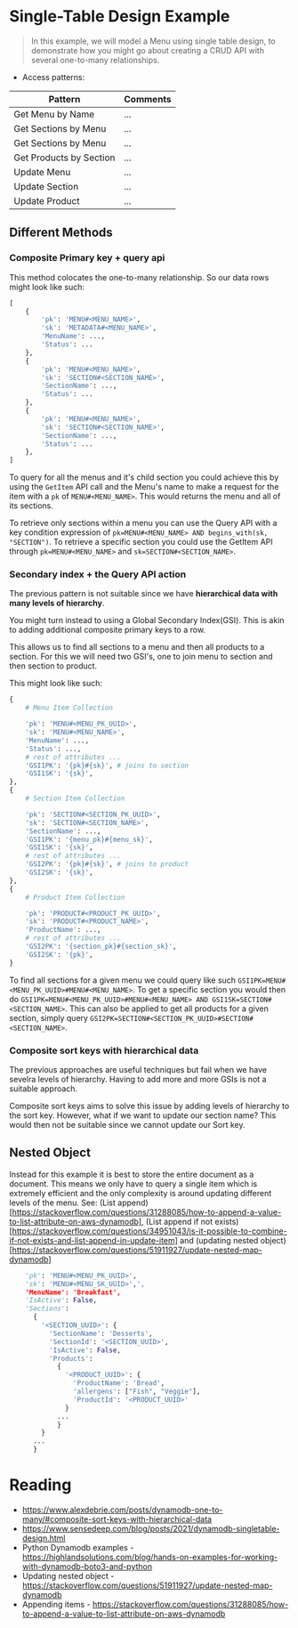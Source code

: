 # Single-Table Design Example

> In this example, we will model a Menu using single table design, to demonstrate how you might go about creating a CRUD API with several one-to-many relationships.

* Access patterns:

| Pattern      | Comments |
| ----------- | ----------- |
| Get Menu by Name      | ...       |
| Get Sections by Menu   | ...        |
| Get Sections by Menu   | ...        |
| Get Products by Section   | ...        |
| Update Menu   | ...        |
| Update Section   | ...        |
| Update Product   | ...        |

## Different Methods

### Composite Primary key + query api

This method colocates the one-to-many relationship. So our data rows might look like such:
```python
[
    {
        'pk': 'MENU#<MENU_NAME>',
        'sk': 'METADATA#<MENU_NAME>',
        'MenuName': ...,
        'Status': ...
    },
    {
        'pk': 'MENU#<MENU_NAME>',
        'sk': 'SECTION#<SECTION_NAME>',
        'SectionName': ...,
        'Status': ...
    },
    {
        'pk': 'MENU#<MENU_NAME>',
        'sk': 'SECTION#<SECTION_NAME>',
        'SectionName': ...,
        'Status': ...
    },
]
```

To query for all the menus and it's child section you could achieve this by using the `GetItem` API call and the Menu's name to make a request for the item with a `pk` of `MENU#<MENU_NAME>`. This would returns the menu and all of its sections. 

To retrieve only sections within a menu you can use the Query API with a key condition expression of `pk=MENU#<MENU_NAME> AND begins_with(sk, "SECTION")`. To retrieve a specific section you could use the GetItem API through `pk=MENU#<MENU_NAME>` and `sk=SECTION#<SECTION_NAME>`.

### Secondary index + the Query API action

The previous pattern is not suitable since we have **hierarchical data with many levels of hierarchy**. 

You might turn instead to using a Global Secondary Index(GSI). This is akin to adding additional composite primary keys to a row. 

This allows us to find all sections to a menu and then all products to a section. For this we will need two GSI's, one to join menu to section and then section to product.

This might look like such:

```python
{
    # Menu Item Collection

    'pk': 'MENU#<MENU_PK_UUID>',
    'sk': 'MENU#<MENU_NAME>',
    'MenuName': ...,
    'Status': ...,
    # rest of attributes ...
    'GSI1PK': '{pk}#{sk}', # joins to section
    'GSI1SK': '{sk}',
},
{
    # Section Item Collection

    'pk': 'SECTION#<SECTION_PK_UUID>',
    'sk': 'SECTION#<SECTION_NAME>',
    'SectionName': ...,
    'GSI1PK': '{menu_pk}#{menu_sk}',
    'GSI1SK': '{sk}',
    # rest of attributes ...
    'GSI2PK': '{pk}#{sk}', # joins to product
    'GSI2SK': '{sk}',
},
{
    # Product Item Collection

    'pk': 'PRODUCT#<PRODUCT_PK_UUID>',
    'sk': 'PRODUCT#<PRODUCT_NAME>',
    'ProductName': ...,
    # rest of attributes ...
    'GSI2PK': '{section_pk}#{section_sk}',
    'GSI2SK': '{pk}',
}
```

To find all sections for a given menu we could query like such `GSI1PK=MENU#<MENU_PK_UUID>#MENU#<MENU_NAME>`. To get a specific section you would then do `GSI1PK=MENU#<MENU_PK_UUID>#MENU#<MENU_NAME> AND GSI1SK=SECTION#<SECTION_NAME>`. This can also be applied to get all products for a given section, simply query `GSI2PK=SECTION#<SECTION_PK_UUID>#SECTION#<SECTION_NAME>`.

### Composite sort keys with hierarchical data

The previous approaches are useful techniques but fail when we have sevelra levels of hierarchy. Having to add more and more GSIs is not a suitable approach.

Composite sort keys aims to solve this issue by adding levels of hierarchy to the sort key. However, what if we want to update our section name? This would then not be suitable since we cannot update our Sort key.


## Nested Object

Instead for this example it is best to store the entire document as a document. This means we only have to query a single item which is extremely efficient and the only complexity is around updating different levels of the menu. See: (List append)[https://stackoverflow.com/questions/31288085/how-to-append-a-value-to-list-attribute-on-aws-dynamodb], (List append if not exists)[https://stackoverflow.com/questions/34951043/is-it-possible-to-combine-if-not-exists-and-list-append-in-update-item] and (updating nested object)[https://stackoverflow.com/questions/51911927/update-nested-map-dynamodb]


```python
    'pk': 'MENU#<MENU_PK_UUID>',
    'sk': 'MENU#<MENU_SK_UUID>',',
    'MenuName': 'Breakfast',
    'IsActive': False,
    'Sections': 
      {
        '<SECTION_UUID>': {
          'SectionName': 'Desserts',
          'SectionId': '<SECTION_UUID>',
          'IsActive': False,
          'Products': 
            {
              '<PRODUCT_UUID>': {
                'ProductName': 'Bread',
                'allergens': ["Fish", "Veggie"],
                'ProductId': '<PRODUCT_UUID>'
              }
            ...
            }
        }
      ...
      }
```


# Reading

* https://www.alexdebrie.com/posts/dynamodb-one-to-many/#composite-sort-keys-with-hierarchical-data
* https://www.sensedeep.com/blog/posts/2021/dynamodb-singletable-design.html
* Python Dynamodb examples - https://highlandsolutions.com/blog/hands-on-examples-for-working-with-dynamodb-boto3-and-python
* Updating nested object - https://stackoverflow.com/questions/51911927/update-nested-map-dynamodb
* Appending items - https://stackoverflow.com/questions/31288085/how-to-append-a-value-to-list-attribute-on-aws-dynamodb

